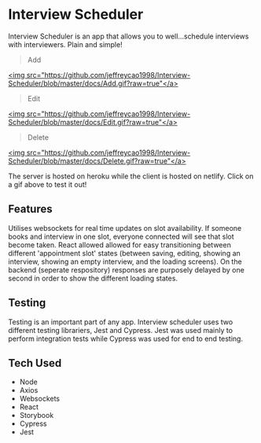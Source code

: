 # Interview Scheduler

Interview Scheduler is an app that allows you to well...schedule interviews with interviewers. Plain and simple!


> Add


<a href="https://fervent-franklin-5beb6f.netlify.app/"><img src="https://github.com/jeffreycao1998/Interview-Scheduler/blob/master/docs/Add.gif?raw=true"</a>


> Edit


<a href="https://fervent-franklin-5beb6f.netlify.app/"><img src="https://github.com/jeffreycao1998/Interview-Scheduler/blob/master/docs/Edit.gif?raw=true"</a>
  

> Delete


<a href="https://fervent-franklin-5beb6f.netlify.app/"><img src="https://github.com/jeffreycao1998/Interview-Scheduler/blob/master/docs/Delete.gif?raw=true"</a>

The server is hosted on heroku while the client is hosted on netlify. Click on a gif above to test it out!
  
## Features

Utilises websockets for real time updates on slot availability. If someone books and interview in one slot, everyone connected will see that slot become taken. React allowed allowed for easy transitioning between different 'appointment slot' states (between saving, editing, showing an interview, showing an empty interview, and the loading screens). On the backend (seperate respository) responses are purposely delayed by one second in order to show the different loading states.

## Testing

Testing is an important part of any app. Interview scheduler uses two different testing librariers, Jest and Cypress. Jest was used mainly to perform integration tests while Cypress was used for end to end testing.

## Tech Used

- Node
- Axios
- Websockets
- React
- Storybook
- Cypress
- Jest
